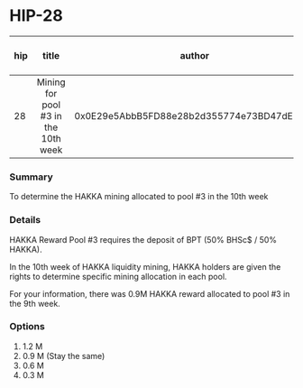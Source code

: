 # HIP-28

| hip | title | author | created | duration | Snapshot Block Number |
|----------|:----------:|:----------:|:----------:|:----------:|:----------:|
| 28 | Mining for pool #3 in the 10th week | 0x0E29e5AbbB5FD88e28b2d355774e73BD47dE3bcd | 2020-11-03 14:00 | 1 | 11184549 |


### Summary
To determine the HAKKA mining allocated to pool #3 in the 10th week

### Details

HAKKA Reward Pool #3 requires the deposit of BPT (50% BHSc$ / 50% HAKKA).

In the 10th week of HAKKA liquidity mining, HAKKA holders are given the rights to determine specific mining allocation in each pool.

For your information, there was 0.9M HAKKA reward allocated to pool #3 in the 9th week.

### Options
1. 1.2 M 
2. 0.9 M (Stay the same)
3. 0.6 M
4. 0.3 M
